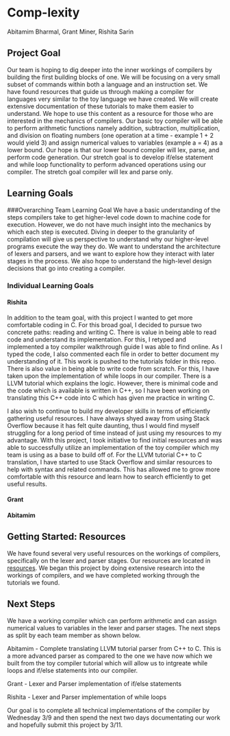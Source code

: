 # Comp-lexity

Abitamim Bharmal, Grant Miner, Rishita Sarin

## Project Goal

Our team is hoping to dig deeper into the inner workings of compilers by building the first building blocks of one. We will be focusing on a very small subset of commands within both a language and an instruction set. 
We have found resources that guide us through making a compiler for languages very similar to the toy language we have created. We will create extensive documentation of these tutorials to make them easier to understand. We hope to use this content as a resource for those who are interested in the mechanics of compilers. 
Our basic toy compiler will be able to perform arithmetic functions namely addition, subtraction, multiplication, and division on floating numbers (one operation at a time - example 1 + 2 would yield 3) and assign numerical values to variables (example a = 4) as a lower bound. Our hope is that our lower bound compiler will lex, parse, and perform code generation. 
Our stretch goal is to develop if/else statement and while loop functionality to perform advanced operations using our compiler. The stretch goal compiler will lex and parse only. 

## Learning Goals

###Overarching Team Learning Goal
We have a basic understanding of the steps compilers take to get higher-level code down to machine code for execution. However, we do not have much insight into the mechanics by which each step is executed. Diving in deeper to the granularity of compilation will give us perspective to understand why our higher-level programs execute the way they do. We want to understand the architecture of lexers and parsers, and we want to explore how they interact with later stages in the process. We also hope to understand the high-level design decisions that go into creating a compiler.

### Individual Learning Goals

#### Rishita
In addition to the team goal, with this project I wanted to get more comfortable coding in C. For this broad goal, I decided to pursue two concrete paths: reading and writing C. There is value in being able to read code and understand its implementation. For this, I retyped and implemented a toy compiler walkthrough guide I was able to find online. As I typed the code, I also commented each file in order to better document my understanding of it. This work is pushed to the tutorials folder in this repo. There is also value in being able to write code from scratch. For this, I have taken upon the implementation of while loops in our compiler. There is a LLVM tutorial which explains the logic. However, there is minimal code and the code which is available is written in C++, so I have been working on translating this C++ code into C which has given me practice in writing C. 

I also wish to continue to build my developer skills in terms of efficiently gathering useful resources. I have always shyed away from using Stack Overflow because it has felt quite daunting, thus I would find myself struggling for a long period of time instead of just using my resources to my advantage. With this project, I took initiative to find initial resources and was able to successfully utilize an implementation of the toy compiler which my team is using as a base to build off of. For the LLVM tutorial C++ to C translation, I have started to use Stack Overflow and similar resources to help with syntax and related commands. This has allowed me to grow more comfortable with this resource and learn how to search efficiently to get useful results.  

#### Grant

#### Abitamim


## Getting Started: Resources

We have found several very useful resources on the workings of compilers, specifically on the lexer and parser stages. Our resources are located in [resources](../resources/links.txt).
We began this project by doing extensive research into the workings of compilers, and we have completed working through the tutorials we found. 

## Next Steps

We have a working compiler which can perform arithmetic and can assign numerical values to variables in the lexer and parser stages. The next steps as split by each team member as shown below. 

Abitamim - Complete translating LLVM tutorial parser from C++ to C. This is a more advanced parser as compared to the one we have now which we built from the toy compiler tutorial which will allow us to intgreate while loops and if/else statements into our compiler. 

Grant - Lexer and Parser implementation of if/else statements

Rishita - Lexer and Parser implementation of while loops 


Our goal is to complete all technical implementations of the compiler by Wednesday 3/9 and then spend the next two days documentating our work and hopefully submit this project by 3/11. 
